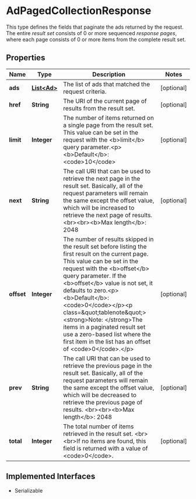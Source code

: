

# AdPagedCollectionResponse

This type defines the fields that paginate the ads returned by the request. The entire <i>result set</i> consists of 0 or more sequenced <i>response pages</i>, where each page consists of 0 or more items from the complete result set.
## Properties

Name | Type | Description | Notes
------------ | ------------- | ------------- | -------------
**ads** | [**List&lt;Ad&gt;**](Ad.md) | The list of ads that matched the request criteria. |  [optional]
**href** | **String** | The URI of the current page of results from the result set. |  [optional]
**limit** | **Integer** | The number of items returned on a single page from the result set. This value can be set in the request with the &lt;b&gt;limit&lt;/b&gt; query parameter.&lt;p&gt;&lt;b&gt;Default&lt;/b&gt;: &lt;code&gt;10&lt;/code&gt; |  [optional]
**next** | **String** | The call URI that can be used to retrieve the next page in the result set. Basically, all of the request parameters will remain the same except the offset value, which will be increased to retrieve the next page of results. &lt;br&gt;&lt;br&gt;&lt;b&gt;Max length&lt;/b&gt;: 2048 |  [optional]
**offset** | **Integer** | The number of results skipped in the result set before listing the first result on the current page. This value can be set in the request with the &lt;b&gt;offset&lt;/b&gt; query parameter. If the &lt;b&gt;offset&lt;/b&gt; value is not set, it defaults to zero.&lt;p&gt;&lt;b&gt;Default&lt;/b&gt;: &lt;code&gt;0&lt;/code&gt;&lt;/p&gt;&lt;p class&#x3D;\&quot;tablenote\&quot;&gt;&lt;strong&gt;Note: &lt;/strong&gt;The items in a paginated result set use a zero-based list where the first item in the list has an offset of &lt;code&gt;0&lt;/code&gt;.&lt;/p&gt; |  [optional]
**prev** | **String** | The call URI that can be used to retrieve the previous page in the result set. Basically, all of the request parameters will remain the same except the offset value, which will be decreased to retrieve the previous page of results. &lt;br&gt;&lt;br&gt;&lt;b&gt;Max length&lt;/b&gt;: 2048 |  [optional]
**total** | **Integer** | The total number of items retrieved in the result set.  &lt;br&gt;&lt;br&gt;If no items are found, this field is returned with a value of &lt;code&gt;0&lt;/code&gt;. |  [optional]


## Implemented Interfaces

* Serializable


